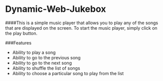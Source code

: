 # Dynamic-Web-Jukebox

####This is a simple music player that allows you to play any of the songs that are displayed on the screen. To start the music player, simply click on the play button.

###Features
- Ability to play a song
- Ability to go to the previous song
- Ability to go to the next song
- Ability to shuffle the list of songs
- Ability to choose a particular song to play from the list
